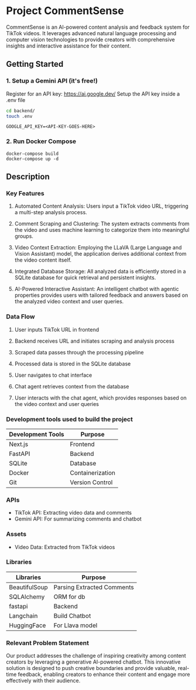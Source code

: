# Project CommentSense

CommentSense is an AI-powered content analysis and feedback system for TikTok videos. It leverages advanced natural language processing and computer vision technologies to provide creators with comprehensive insights and interactive assistance for their content.

## Getting Started

### 1. Setup a Gemini API (it's free!)
Register for an API key: https://ai.google.dev/
Setup the API key inside a .env file

```bash
cd backend/
touch .env
```

```.env
GOOGLE_API_KEY=<API-KEY-GOES-HERE>
```

### 2. Run Docker Compose
```
docker-compose build
docker-compose up -d
```

## Description

### Key Features
1. Automated Content Analysis: Users input a TikTok video URL, triggering a multi-step analysis process.

2. Comment Scraping and Clustering: The system extracts comments from the video and uses machine learning to categorize them into meaningful groups.
   
3. Video Context Extraction: Employing the LLaVA (Large Language and Vision Assistant) model, the application derives additional context from the video content itself.

4. Integrated Database Storage: All analyzed data is efficiently stored in a SQLite database for quick retrieval and persistent insights.

5. AI-Powered Interactive Assistant: An intelligent chatbot with agentic properties provides users with tailored feedback and answers based on the analyzed video context and user queries.

### Data Flow
1. User inputs TikTok URL in frontend
   
2. Backend receives URL and initiates scraping and analysis process
   
3. Scraped data passes through the processing pipeline
   
4. Processed data is stored in the SQLite database
   
5. User navigates to chat interface
   
6. Chat agent retrieves context from the database
   
7. User interacts with the chat agent, which provides responses based on the video context and user queries

### Development tools used to build the project
| Development Tools | Purpose |
| ----------------- | ------- |
| Next.js | Frontend |
| FastAPI | Backend | 
| SQLite | Database |
| Docker | Containerization |
| Git | Version Control |

### APIs
- TikTok API: Extracting video data and comments
- Gemini API: For summarizing comments and chatbot

### Assets
- Video Data: Extracted from TikTok videos

### Libraries
| Libraries | Purpose |
| --------- | ------- |
| BeautifulSoup | Parsing Extracted Comments |
| SQLAlchemy | ORM for db |
| fastapi | Backend |
| Langchain | Build Chatbot |
| HuggingFace | For Llava model |

### Relevant Problem Statement
Our product addresses the challenge of inspiring creativity among content creators by leveraging a generative AI-powered chatbot. This innovative solution is designed to push creative boundaries and provide valuable, real-time feedback, enabling creators to enhance their content and engage more effectively with their audience.
